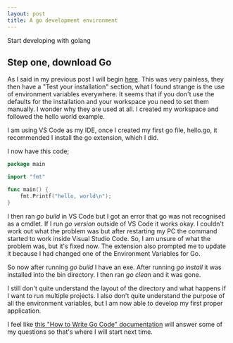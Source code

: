 ```yaml
---
layout: post
title: A go development environment
---
```


Start developing with golang

## Step one, download Go
As I said in my previous post I will begin [here](https://golang.org/doc/install). This was very painless, they then have a "Test your installation" section, what I found strange is the use of environment variables everywhere. It seems that if you don't use the defaults for the installation and your workspace you need to set them manually. I wonder why they are used at all. I created my workspace and followed the hello world example.

I am using VS Code as my IDE, once I created my first go file, hello.go, it recommended I install the go extension, which I did.

I now have this code;
```go
package main

import "fmt"

func main() {
	fmt.Printf("hello, world\n");
}
```

I then ran _go build_ in VS Code but I got an error that go was not recognised as a cmdlet. If I run _go version_ outside of VS Code it works okay. I couldn't work out what the problem was but after restarting my PC the command started to work inside Visual Studio Code. So, I am unsure of what the problem was, but it's fixed now. The extension also prompted me to update it because I had changed one of the Environment Variables for Go.

So now after running _go build_ I have an exe. After running _go install_ it was installed into the bin directory. I then ran _go clean_ and it was gone. 

I still don't quite understand the layout of the directory and what happens if I want to run multiple projects. I also don't quite understand the purpose of all the environment variables, but I am now able to develop my first proper application.

I feel like [this "How to Write Go Code" documentation](https://golang.org/doc/code.html) will answer some of my questions so that's where I will start next time.
